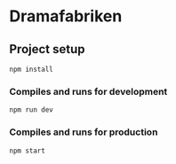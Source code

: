 # Dramafabriken

## Project setup
```
npm install
```

### Compiles and runs for development
```
npm run dev
```

### Compiles and runs for production
```
npm start
```
